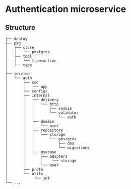 # Authentication microservice

## Structure

    ├── deploy
    ├── pkg               
    │   ├── store        
    │   │   └── postgres
    │   ├── tool
    │   │   └── transaction
    │   └── type
    │
    ├── service
    │   └── auth
    │       ├── cmd
    │       │   └── app
    │       ├── configs
    │       ├── internal
    │       │   ├── delivery
    │       │   │   └── http
    │       │   │       ├── cookie
    │       │   │       └── validator
    │       │   │           └── auth
    │       │   ├── domain
    │       │   │   └── user
    │       │   ├── repository
    │       │   │   └── storage
    │       │   │       └── postgres
    │       │   │           ├── dao
    │       │   │           └── migrations
    │       │   └── usecase
    │       │       ├── adapters
    │       │       │    └── storage
    │       │       └── user
    │       ├── proto
    │       └── utils
    │            └── jwt
    └── ...
